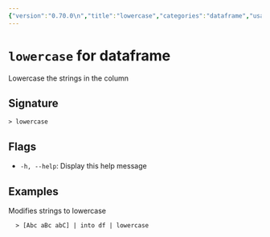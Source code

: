 ```yaml
---
{"version":"0.70.0\n","title":"lowercase","categories":"dataframe","usage":"Lowercase the strings in the column\n"}
---
```

<!-- THIS FILE IS GENERATED BY update_book_commands.cjs USING NUSHELL'S HELP COMMANDS.
REFRAIN FROM EDITING IT MANUALLY.-->
# <code>lowercase</code> for dataframe

<div class='command-title'>Lowercase the strings in the column</div>

## Signature

```> lowercase```

## Flags

 * ```-h, --help```: Display this help message
## Examples

  Modifies strings to lowercase
```shell
  > [Abc aBc abC] | into df | lowercase
```


